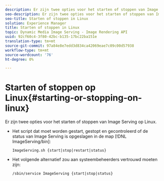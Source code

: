 ```yaml
---
description: Er zijn twee opties voor het starten of stoppen van Image Serving op Linux.
seo-description: Er zijn twee opties voor het starten of stoppen van Image Serving op Linux.
seo-title: Starten of stoppen in Linux
solution: Experience Manager
title: Starten of stoppen in Linux
topic: Dynamic Media Image Serving - Image Rendering API
uuid: 92cf60c4-3f80-42bc-b135-17bc22ba151e
translation-type: tm+mt
source-git-commit: 97a84e8e7edd3d834ca42069eae7c09c00d57938
workflow-type: tm+mt
source-wordcount: '76'
ht-degree: 0%

---
```



# Starten of stoppen op Linux{#starting-or-stopping-on-linux}

Er zijn twee opties voor het starten of stoppen van Image Serving op Linux.

* Het script dat moet worden gestart, gestopt en gecontroleerd of de status van Image Serving is opgeslagen in de map [!DNL ImageServing/bin]:

   `ImageServing.sh {start|stop|restart|status}`
* Het volgende alternatief zou aan systeembeheerders vertrouwd moeten zijn:

   `/sbin/service ImageServing {start|stop|status}`
